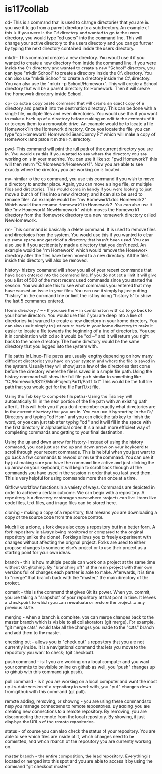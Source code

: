 # is117collab

cd- This is a command that is used to change directories that you are in. you use it to go from a parent directory to a subdirectory. An example of this is if you were in the C:\ directory and wanted to go to the users directory, you would type "cd users" into the command line. This will change your active directory to the users directory and you can go further by typing the next directory contained inside the users directory.

mkdir- This command creates a new directory. You would use it if you wanted to create a new directory from inside the command line. If you were inside the C:\ directory and wanted to create a new "School" directory, you can type "mkdir School" to create a directory inside the C:\ directory. You can also use "mkdir School" to create a directory inside the C:\ directory. You can also use the "mkdir -p School/Homework". This will create a School directory that will be a parent directory for Homework. Then it will create the Homework directory inside School. 

cp- cp acts a copy paste command that will create an exact copy of a directory and paste it into the destination directory. This can be done with a single file, multiple files and even directories. You would use this if you want to make a back up of a directory before making an edit to the contents of it or to copy them to a removable drive. An example would be to locate a file Homework1 in the Homework directory. Once you locate the file, you can type "cp Homework1 Homework1SeanConroy F:\" which will make a copy of Homework1 and place it in the F:\ directory.

pwd- This command will print the full path of the current directory you are in. You would use this if you wanted to see where the directory you are working on is in your machine. You can use it like so: "pwd Homework1" this will then return "C:/Homework/Homework1". Now you are able to see exactly where the directory you are working on is located.

mv- similar to the cp command, you use this command if you wish to move a directory to another place. Again, you can move a single file, or multiple files and directories. This would come in handy if you were looking to just move a bunch of files into a new directory, and it can also be used to rename files. An example would be: "mv Homework1.doc Homework2" Which would then rename Homework1 to Homework2. You can also use it like "mv Homework1 NewHomework" which moves the Homework1 directory from the Homework directory to a new homework directory called NewHomework.

rm- This command is basically a delete command. It is used to remove files and directories from the system. You would use this if you wanted to clear up some space and get rid of a directory that hasn't been used. You can also use it if you accidentally made a directory that you don't need. An example would be "rm Homework" which would remove the Homework directory after the files have been moved to a new directory. All the files inside this directory will also be removed.

history- history command will show you all of your recent commands that have been entered into the command line. If you do not set a limit it will give you a list of 500 of the most recent used commands since you started the session. You would use this to see what commands you entered that may have caused an issue in your files. You can use it simply by just putting "history" in the command line or limit the list by doing "history 5" to show the last 5 commands entered.

Home directory / ~ - If you use the ~ in combination with cd to go back to your home directory. You would use this if you are deep into a line of directories but wanted to create a new directory in your home directory. You can also use it simply to just return back to your home directory to make it easier to locate a file towards the beginning of a line of directories. You use it in combination with cd so it would be "cd ~" and it will return you right back to the home directory. The home directory would be the same directory that you logged into the system with.

File paths in Linux- File paths are usually lengthy depending on how many different directories you have on your system and where the file is saved in the system. Usually they will show just a few of the directories that come before the directory where the file is saved in a simple file path. Using the history command will show the full file path similar to something like "C:/Homework/IS117/MiniProject/Part1/Part1.txt" This would be the full file path that you would get for the file Part1.txt file.

Using the Tab key to complete file paths- Using the Tab key will automatically fill in the next portion of the file path with an existing path after it. This will help you if you dont remember exactly what directories are in the current directory that you are in. You can use it by starting in the C:/ Directory and typing "cd Hom" and you can click the tab key to finish the word, or you can just tab after typing "cd " and it will fill in the space with the first directory in alphabetical order. It is a much more efficient way of completing commands and getting to your final destination.

Using the up and down arrow for history- Instead of using the history command, you can just use the up and down arrow on your keyboard to scroll through your recent commands. This is helpful when you just want to go back a few commands to reword or reuse the command. You can use it by just making sure you have the command line active and just clicking the up arrow on your keyboard, it will begin to scroll back through all the commands you have used in the session in order that you last used them. This is very helpful for using commands more than once at a time.

Gitflow workflow functions in a variety of ways. Commands are depicted in order to achieve a certain outcome. We can begin with a repository. A repository is a directory or storage space where projects can live. Items like code files, text files, and image files can be stored here. 

cloning - making a copy of a repository, that meeans you are downloading a copy of the source code from the source control.

Much like a clone, a fork does also copy a repository but in a better form. A fork repository is always being monitored or compared to the original repository unlike the cloned. Forking allows you to freely experiment with changes without affecting the original project. Forks are used to either propose changes to someone else's project or to use their project as a starting point for your own ideas.

branch - this is how multiple people can work on a project at the same time without Git glitching. By "branching off" of the main project with their own versions full of changes each partner is able to make. Afterwards, it is time to "merge" that branch back with the "master," the main directory of the project. 

commit - this is the command that gives Git its power. When you commit, you are taking a "snapshot" of your repository at that point in time. It leaves a checkpoint to which you can reevaluate or restore the project to any previous state.

merging - when a branch is complete, you can merge changes back to the master branch which is visible to all collaborators (git merge). For example, "git merge cats" would take all the changes you made to the "cats" branch and add them to the master.

checking out - allows you to "check out" a repository that you are not currently inside. It is a navigational command that lets you move to the repository you want to check; (git checkout).

push command - is if you are working on a local computer and you want your commits to be visible online on github as well, you "push" changes up to github with this command (git push).

pull command - is if you are working on a local computer and want the most up-to-date version of a repository to work with, you "pull" changes down from github with this command (git pull).

remote adding, removing, or showing - you are using these commands to help you manage connections to remote repositories. By adding, you are creating new connections to a remote repository. By removing, you are disconnecting the remote from the local repository. By showing, it just displays the URLs of the remote repositories. 

status - of course you can also check the status of your repository. You are able to see which files are inside of it, which changes need to be committed, and which rbanch of the repository you are currently working on.

master branch - the entire composition, the lead repository. Everything is located or merged into this spot and you are able to access it by using the command "git checkout master."
